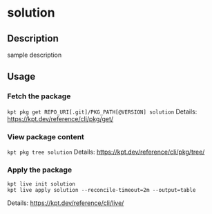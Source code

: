 # solution

## Description
sample description

## Usage

### Fetch the package
`kpt pkg get REPO_URI[.git]/PKG_PATH[@VERSION] solution`
Details: https://kpt.dev/reference/cli/pkg/get/

### View package content
`kpt pkg tree solution`
Details: https://kpt.dev/reference/cli/pkg/tree/

### Apply the package
```
kpt live init solution
kpt live apply solution --reconcile-timeout=2m --output=table
```
Details: https://kpt.dev/reference/cli/live/

